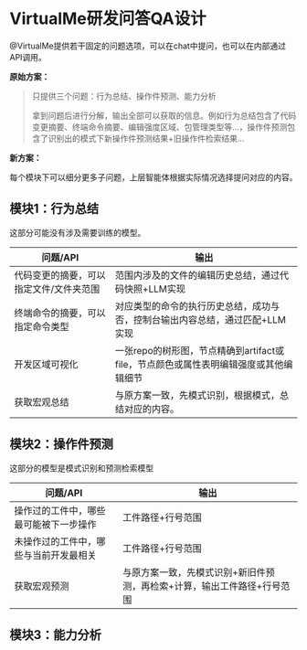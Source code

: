 # VirtualMe研发问答QA设计

@VirtualMe提供若干固定的问题选项，可以在chat中提问，也可以在内部通过API调用。

**原始方案：**

> 只提供三个问题：行为总结、操作件预测、能力分析
>
> 拿到问题后进行分解，输出全部可以获取的信息。例如行为总结包含了代码变更摘要、终端命令摘要、编辑强度区域、包管理类型等…，操作件预测包含了识别出的模式下新操作件预测结果+旧操作件检索结果…

**新方案：**

每个模块下可以细分更多子问题，上层智能体根据实际情况选择提问对应的内容。

## 模块1：行为总结

这部分可能没有涉及需要训练的模型。

| 问题/API                                | 输出                                                         |
| --------------------------------------- | ------------------------------------------------------------ |
| 代码变更的摘要，可以指定文件/文件夹范围 | 范围内涉及的文件的编辑历史总结，通过代码快照+LLM实现         |
| 终端命令的摘要，可以指定命令类型        | 对应类型的命令的执行历史总结，成功与否，控制台输出内容总结，通过匹配+LLM实现 |
| 开发区域可视化                          | 一张repo的树形图，节点精确到artifact或file，节点颜色或属性表明编辑强度或其他编辑细节 |
| 获取宏观总结                            | 与原方案一致，先模式识别，根据模式，总结对应的内容。         |

## 模块2：操作件预测

这部分的模型是模式识别和预测检索模型

| 问题/API                               | 输出                                                         |
| -------------------------------------- | ------------------------------------------------------------ |
| 操作过的工件中，哪些最可能被下一步操作 | 工件路径+行号范围                                            |
| 未操作过的工件中，哪些与当前开发最相关 | 工件路径+行号范围                                            |
| 获取宏观预测                           | 与原方案一致，先模式识别+新旧件预测，再检索+计算，输出工件路径+行号范围 |

## 模块3：能力分析

[Virtualme开发者个人画像]: D:\LearningMaterials\智能软件工程组\意图预测\过程文档\0212\Virtualme开发者个人画像-调研与方案.md

